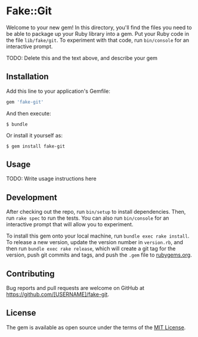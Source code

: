 # Fake::Git

Welcome to your new gem! In this directory, you'll find the files you need to be able to package up your Ruby library into a gem. Put your Ruby code in the file `lib/fake/git`. To experiment with that code, run `bin/console` for an interactive prompt.

TODO: Delete this and the text above, and describe your gem

## Installation

Add this line to your application's Gemfile:

```ruby
gem 'fake-git'
```

And then execute:

    $ bundle

Or install it yourself as:

    $ gem install fake-git

## Usage

TODO: Write usage instructions here

## Development

After checking out the repo, run `bin/setup` to install dependencies. Then, run `rake spec` to run the tests. You can also run `bin/console` for an interactive prompt that will allow you to experiment.

To install this gem onto your local machine, run `bundle exec rake install`. To release a new version, update the version number in `version.rb`, and then run `bundle exec rake release`, which will create a git tag for the version, push git commits and tags, and push the `.gem` file to [rubygems.org](https://rubygems.org).

## Contributing

Bug reports and pull requests are welcome on GitHub at https://github.com/[USERNAME]/fake-git.

## License

The gem is available as open source under the terms of the [MIT License](https://opensource.org/licenses/MIT).
